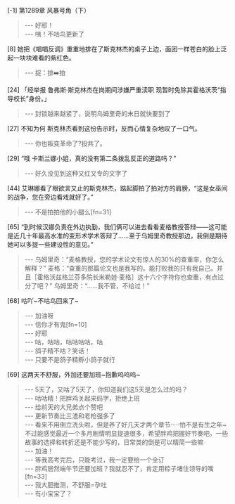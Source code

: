 
[-1] 第1289章 风暴号角（下）
>--- 好耶！<br>
>--- 咦！不咕鸟更新了<br>

[8] 她把《唱唱反调》重重地排在了斯克林杰的桌子上边，面团一样苍白的脸上泛起一块块难看的紫红色。
>--- 捉：排➡️拍<br>

[24] 「经举报 鲁弗斯·斯克林杰在岗期间涉嫌严重渎职 现暂时免除其霍格沃茨“指导校长”身份。」
>--- 封锁越来越紧了，说明乌姆里奇的末日就快要到了<br>

[27] 不知为何 斯克林杰看到这份告示时，反而心情复杂地叹了一口气。
>--- 你也叛变革命了?投共了。<br>

[29] “哦 卡斯兰娜小姐，真的没有第二条拨乱反正的道路吗？”
>--- 好久没见到这种又红又专的文字了<br>

[44] 艾琳娜看了眼欲言又止的斯克林杰，踮起脚拍了拍对方的肩膀，“这是女巫间的战争，您在旁边看戏就好了。”
>--- 不是拍拍他的小腿么[fn=31]<br>

[65] “到时候汉娜负责在外边执勤，我们俩可以进去看看麦格教授答辩——这可能是近几十年最高水准的变形术学术答辩了……至于乌姆里奇教授那边，我倒是期待她可以多提一些建设性的意见。”
>--- 乌姆里奇：“麦格教授，您的学术论文有惊人的30%的查重率，你怎么解释？”
麦格：“查重的那篇论文也是我写的。能打败我的只有我自己。并且［霍格沃兹格兰芬多院长米勒娃·麦格］这十六个字符你也查重，有点过分了吧？”
乌姆里奇：“……我不管，不给过！”<br>

[68] 咕吖~不咕鸟回来了~
>--- 加油呀<br>
>--- 信你才有鬼[fn=10]<br>
>--- 好耶<br>
>--- 咕，咕咕，咕咕咕咕，咕<br>
>--- 鸽子精不咕？笑话！<br>
>--- 只要不是鸽子精孵小鸽子就行<br>

[69] 这两天不舒服，外加还要加班~抱歉呜呜呜~
>--- 5天了，又咕了5天了，你知道我们这5天是怎么过的吗？<br>
>--- 咕咕精！把胖鸡关起来码字，拒绝上班<br>
>--- 给前天的大兄弟点个赞吧<br>
>--- 更新节奏比三渣和老枪强多了<br>
>--- 看来不用倒立洗头啦，但是养了好几天才两个章节·····怕不是有生之年~不过能感觉最近一个多月剧情明显提速很多，希望胖鸡把握好节奏吧，一些故事的选择和转折还是不能少写的，日常类的倒是可以精简一些嘛<br>
>--- 加油！<br>
>--- 等我高考完后，只能考过，我一定要给一个全订<br>
>--- 胖鸡居然端午节还要加班？我就忍不了，肯定用粽子堵住领导的嘴[fn=33]<br>
>--- 我大胆推测，不舒服=孕吐<br>
>--- 有小宝宝了？<br>
